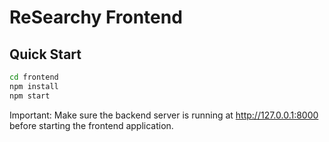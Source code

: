 # ReSearchy Frontend

## Quick Start

```bash
cd frontend
npm install
npm start
```

Important: Make sure the backend server is running at http://127.0.0.1:8000 before starting the frontend application.